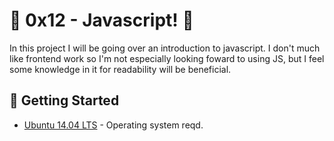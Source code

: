 # :shell: 0x12 - Javascript! :shell:

In this project I will be going over an introduction to javascript. I don't much like frontend work so I'm not especially looking foward to using JS, but I feel some knowledge in it for readability will be beneficial.

## :running: Getting Started

* [Ubuntu 14.04 LTS](http://releases.ubuntu.com/14.04/) - Operating system reqd.
